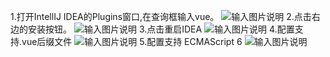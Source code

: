 1.打开IntellIJ IDEA的Plugins窗口,在查询框输入vue。
![输入图片说明](https://gitee.com/uploads/images/2017/1017/164508_270b32e6_395556.jpeg "1.jpg")
2.点击右边的安装按钮。
![输入图片说明](https://gitee.com/uploads/images/2017/1017/164543_0f7072a6_395556.jpeg "2.jpg")
3.点击重启IDEA
![输入图片说明](https://gitee.com/uploads/images/2017/1017/164608_8bd5ef4e_395556.jpeg "3.jpg")
4.配置支持.vue后缀文件
![输入图片说明](https://gitee.com/uploads/images/2017/1017/164627_97fc73bb_395556.jpeg "4.jpg")
5.配置支持 ECMAScript 6
![输入图片说明](https://gitee.com/uploads/images/2017/1017/164644_af2d7112_395556.jpeg "5.jpg")

